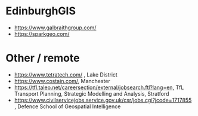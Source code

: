 # EdinburghGIS

* https://www.galbraithgroup.com/
* https://sparkgeo.com/

# Other / remote
* https://www.tetratech.com/ , Lake District
* https://www.costain.com/, Manchester
* https://tfl.taleo.net/careersection/external/jobsearch.ftl?lang=en, TfL Transport Planning, Strategic Modelling and Analysis, Stratford
* https://www.civilservicejobs.service.gov.uk/csr/jobs.cgi?jcode=1717855 , Defence School of Geospatial Intelligence
